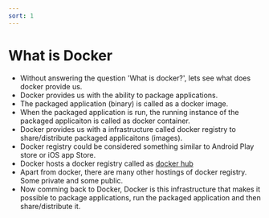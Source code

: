 ```yaml
---
sort: 1
---
```


# What is Docker

 * Without answering the question 'What is docker?', lets see what does docker provide us.
 * Docker provides us with the ability to package applications.
 * The packaged application (binary) is called as a docker image.
 * When the packaged application is run, the running instance of the packaged applicaiton is called as docker container.
 * Docker provides us with a infrastructure called docker registry to share/distribute packaged applicaitons (images).
 * Docker registry could be considered something similar to Android Play store or iOS app Store.
 * Docker hosts a docker registry called as [docker hub](https://hub.docker.com/)
 * Apart from docker, there are many other hostings of docker registry. Some private and some public.
 * Now comming back to Docker, Docker is this infrastructure that makes it possible to package applications, run the packaged application and then share/distribute it.
